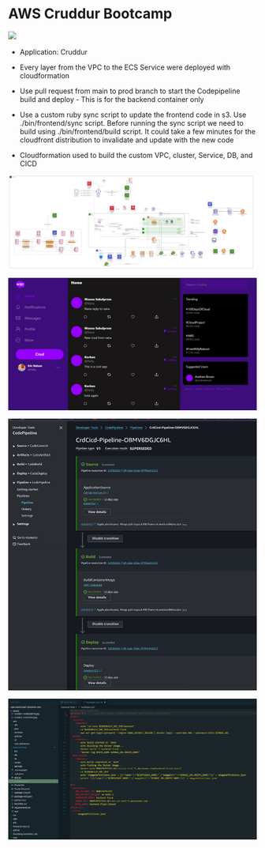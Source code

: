 # AWS Cruddur Bootcamp

![](https://codebuild.us-east-1.amazonaws.com/badges?uuid=eyJlbmNyeXB0ZWREYXRhIjoidzQ5bVBva0pyU1lDODd1Uy96dXFxelNnTEh0dHFXUXNRR3hLT2RzRmVOaTZ5T3ZadHpSS29CazZ2SHBYckc0VXJEWEI2NFBKalMwcWM4RHh1Tk02b3RnPSIsIml2UGFyYW1ldGVyU3BlYyI6IjZTSzAxY2NiTU4rMmJJVGsiLCJtYXRlcmlhbFNldFNlcmlhbCI6MX0%3D&branch=main)

- Application: Cruddur

- Every layer from the VPC to the ECS Service were deployed with cloudformation

- Use pull request from main to prod branch to start the Codepipeline build and deploy - This is for the backend container only
- Use a custom ruby sync script to update the frontend code in s3. Use ./bin/frontend/sync script. Before running the sync script we need to build using ./bin/frontend/build script. It could take a few minutes for the cloudfront distribution to invalidate and update with the new code
- Cloudformation used to build the custom VPC, cluster, Service, DB, and CICD

![Cruddur Architecture](assets/cruddur-architecture.jpg)

![Cruddur Graphic](assets/cruddur-screenshot.jpg)

![Cruddur Codepipeline](assets/cruddur-codepipeline.jpg)

![Cruddur buildspec](assets/cruddur-buildspec.jpg)



